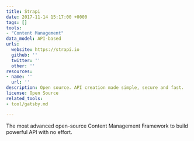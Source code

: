 ```yaml
---
title: Strapi
date: 2017-11-14 15:17:00 +0000
tags: []
tools:
- "Content Management"
data_model: API-based
urls:
  website: https://strapi.io
  github: ''
  twitter: ''
  other: ''
resources:
- name: ''
  url: ''
description: Open source. API creation made simple, secure and fast.
license: Open Source
related_tools:
- tool/gatsby.md

---
```

The most advanced open-source Content Management Framework to build powerful API with no effort.
